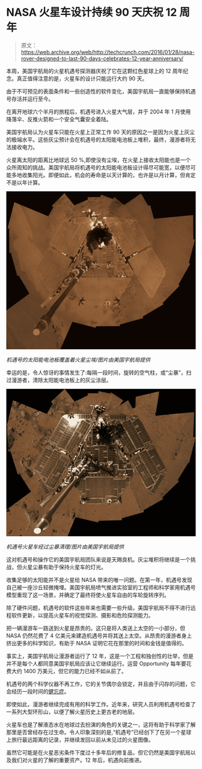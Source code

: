 # NASA 火星车设计持续 90 天庆祝 12 周年

> 原文：<https://web.archive.org/web/http://techcrunch.com/2016/01/28/nasa-rover-designed-to-last-90-days-celebrates-12-year-anniversary/>

本周，美国宇航局的火星机遇号探测器庆祝了它在这颗红色星球上的 12 周年纪念。真正值得注意的是，火星车的设计只能运行大约 90 天。

由于不可预见的表面条件和一些创造性的软件变化，美国宇航局一直能够保持机遇号存活并运行至今。

在离开地球六个半月的旅程后，机遇号进入火星大气层，并于 2004 年 1 月使用降落伞、反推火箭和一个安全气囊安全着陆。

美国宇航局认为火星车只能在火星上正常工作 90 天的原因之一是因为火星上灰尘的极端水平。这些灰尘预计会在机遇号的太阳能电池板上堆积，最终，漫游者将无法接收电力。

火星离太阳的距离比地球远 50 %,即使没有尘埃，在火星上接收太阳能也是一个众所周知的挑战。美国宇航局将机遇号的太阳能电池板设计得尽可能宽，以便尽可能多地收集阳光。即便如此，机会的寿命是以天计算的，也许是以月计算，但肯定不是以年计算。

![IDL TIFF file](img/0baab4819a769b3e8835009f8c68ee93.png)

*机遇号的太阳能电池板覆盖着火星尘埃/图片由美国宇航局提供*

幸运的是，令人惊讶的事情发生了:每隔一段时间，旋转的空气柱，或“尘暴”，扫过漫游者，清除太阳能电池板上的灰尘涂层。

![opportunity rover without dust](img/9c0d33850199049fae9ac38cec54ecf9.png)

*机遇号火星车经过尘暴清理/图片由美国宇航局提供*

这对机遇号和操作它的美国宇航局团队来说是天赐良机。灰尘堆积将继续是一个挑战，但火星尘暴有助于保持火星车的灯光。

收集足够的太阳能并不是火星给 NASA 带来的唯一问题。在第一年，机遇号发现自己被一座沙丘轻微掩埋。美国宇航局喷气推进实验室的工程师和科学家用机遇号模型重现了这一场景，并确定了最终将使火星车自由的车轮旋转序列。

除了硬件问题，机遇号的软件这些年来也需要一些升级。美国宇航局不得不进行远程软件更新，以提高火星车的视觉探测、摄影和危险探测能力。

把一辆漫游车一路送到火星是昂贵的。这只是将人类送上太空的一小部分，但 NASA 仍然花费了 4 亿美元来建造机遇号并将其送上太空。从昂贵的漫游者身上挤出更多的科学知识，有助于 NASA 证明它花在那里的时间和金钱是值得的。

事实上，美国宇航局让漫游者运行了 12 年，这是一个工程和独创性的壮举，但是并不是每个人都同意美国宇航局应该让它继续运行。运营 Opportunity 每年要花费大约 1400 万美元，但它的能力已经不如从前了。

机遇号的两个科学仪器不再工作，它的关节偶尔会锁定，并且由于闪存的问题，它会经历一段时间的[健忘症](https://web.archive.org/web/20230326081617/http://www.space.com/28974-mars-rover-opportunity-memory-amnesia.html)。

即使如此，漫游者继续完成有用的科学工作。近年来，研究人员利用机遇号检查了一系列大型环形山，以便了解火星历史上更古老的地层。

火星车也是了解液态水在地球过去扮演的角色的关键之一，这将有助于科学家了解那里是否曾经存在过生命。令人印象深刻的是,“机遇号”已经创下了在另一个星球上旅行最远距离的记录，并继续发回以前从未见过的火星图像。

虽然它可能是在火星恶劣条件下度过十多年后的修复品，但它仍然是美国宇航局以及我们对火星的了解的重要资产。12 年后，机遇向前推进。